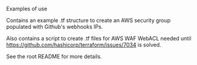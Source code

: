 Examples of use

Contains an example .tf structure to create an AWS security group populated with Github's webhooks IPs.

Also contains a script to create .tf files for AWS WAF WebACL needed until https://github.com/hashicorp/terraform/issues/7034 is solved.

See the root README for more details.
